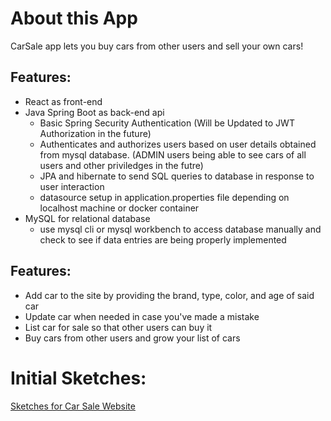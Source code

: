 # About this App
CarSale app lets you buy cars from other users and sell your own cars!

## Features:
- React as front-end
- Java Spring Boot as back-end api
    - Basic Spring Security Authentication (Will be Updated to JWT Authorization in the future)
    - Authenticates and authorizes users based on user details obtained from mysql database. (ADMIN users being able to see cars of all users and other priviledges in the futre)
    - JPA and hibernate to send SQL queries to database in response to user interaction
    - datasource setup in application.properties file depending on localhost machine or docker container
- MySQL for relational database
    - use mysql cli or mysql workbench to access database manually and check to see if data entries are being properly implemented

## Features:
- Add car to the site by providing the brand, type, color, and age of said car
- Update car when needed in case you've made a mistake
- List car for sale so that other users can buy it
- Buy cars from other users and grow your list of cars






# Initial Sketches:
[Sketches for Car Sale Website](./images/CRUD_1_Sketches.png?)